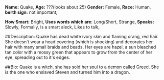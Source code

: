 
**Name:** Quake,
**Age:** ???(looks about 25)
**Gender:** Female,
**Race:** Human,
**berth sign:** not important,

**How Smart:** Bright,
**Uses words which are:** Long/Short, Strange,
**Speaks:** Slowly, Formally,
Is a smart aleck,
Likes to talk,

##Description:
Quake has dead white ivory skin and flaming orang, red hair. She doesn't wear a head covering (which is shocking) and decorates her hair with many small braids and beads. Her eyes are hazel, a sun bleached tan color with a mossy green that appears to grow from the center of her eye, spreading out to it's edges.

##Bio:
Quake is a witch, she has sold her soul to a demon called Greed. She is the one who enslaved Steven and turned him into a dragon.
